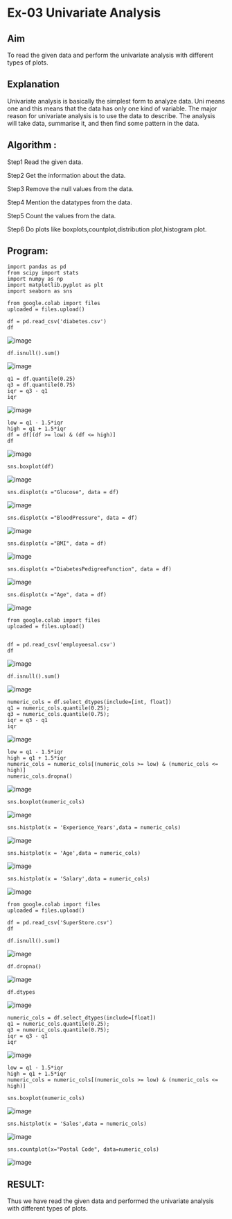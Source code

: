 
# Ex-03 Univariate Analysis
## Aim
To read the given data and perform the univariate analysis with different types of plots.

## Explanation
Univariate analysis is basically the simplest form to analyze data. Uni means one and this means that the data has only one kind of variable. The major reason for univariate analysis is to use the data to describe. The analysis will take data, summarise it, and then find some pattern in the data.

## Algorithm :
Step1 Read the given data.

Step2 Get the information about the data.

Step3 Remove the null values from the data.

Step4 Mention the datatypes from the data.

Step5 Count the values from the data.

Step6 Do plots like boxplots,countplot,distribution plot,histogram plot.

## Program:
~~~
import pandas as pd
from scipy import stats
import numpy as np
import matplotlib.pyplot as plt
import seaborn as sns
~~~
~~~
from google.colab import files
uploaded = files.upload()
~~~
~~~
df = pd.read_csv('diabetes.csv')
df
~~~
![image](https://github.com/Kulaganachi/Univariate_Analysis/assets/133641126/15b216be-6566-49ca-85fc-870e49e268e8)

~~~
df.isnull().sum()
~~~
![image](https://github.com/Kulaganachi/Univariate_Analysis/assets/133641126/18de4ff5-0502-4bb2-aa73-44eaceac0b86)

~~~
q1 = df.quantile(0.25)
q3 = df.quantile(0.75)
iqr = q3 - q1
iqr
~~~
![image](https://github.com/Kulaganachi/Univariate_Analysis/assets/133641126/e8e9fbee-33a1-4072-b03a-9839683f5ae6)

~~~
low = q1 - 1.5*iqr
high = q1 + 1.5*iqr
df = df[(df >= low) & (df <= high)]
df
~~~
![image](https://github.com/Kulaganachi/Univariate_Analysis/assets/133641126/086bfe2b-cf86-4066-bf8b-9e7ccc1707ae)

~~~
sns.boxplot(df)
~~~
![image](https://github.com/Kulaganachi/Univariate_Analysis/assets/133641126/f060248e-e05c-4f49-a4b9-b557eac32db5)

~~~
sns.displot(x ="Glucose", data = df)
~~~
![image](https://github.com/Kulaganachi/Univariate_Analysis/assets/133641126/dea09161-d891-42b8-be03-79f9784a77cc)

~~~
sns.displot(x ="BloodPressure", data = df)
~~~
![image](https://github.com/Kulaganachi/Univariate_Analysis/assets/133641126/aea19133-242d-476a-b710-52240f23e8a5)

~~~
sns.displot(x ="BMI", data = df)
~~~
![image](https://github.com/Kulaganachi/Univariate_Analysis/assets/133641126/fcebf125-c523-41cd-883a-3972fae7df7b)

~~~
sns.displot(x ="DiabetesPedigreeFunction", data = df)
~~~
![image](https://github.com/Kulaganachi/Univariate_Analysis/assets/133641126/989aeb27-4254-4347-8118-2209699e60c6)

~~~
sns.displot(x ="Age", data = df)
~~~
![image](https://github.com/Kulaganachi/Univariate_Analysis/assets/133641126/ec6dcecf-bbf0-464f-970f-209f9eb224d7)

~~~
from google.colab import files
uploaded = files.upload()
~~~
~~~

df = pd.read_csv('employeesal.csv')
df
~~~
![image](https://github.com/Kulaganachi/Univariate_Analysis/assets/133641126/8f4afbf4-d1df-4b28-afc1-b66415e60e8e)

~~~
df.isnull().sum()
~~~
![image](https://github.com/Kulaganachi/Univariate_Analysis/assets/133641126/54c7e081-4594-421e-b8c2-194cd4d31ca2)

~~~
numeric_cols = df.select_dtypes(include=[int, float])
q1 = numeric_cols.quantile(0.25);
q3 = numeric_cols.quantile(0.75);
iqr = q3 - q1
iqr
~~~
![image](https://github.com/Kulaganachi/Univariate_Analysis/assets/133641126/f23366c8-a088-49cf-a8ee-294151ea493d)

~~~
low = q1 - 1.5*iqr
high = q1 + 1.5*iqr
numeric_cols = numeric_cols[(numeric_cols >= low) & (numeric_cols <= high)]
numeric_cols.dropna()
~~~
![image](https://github.com/Kulaganachi/Univariate_Analysis/assets/133641126/e262feed-1e0a-4d5f-88cb-36db3439b7e8)

~~~
sns.boxplot(numeric_cols)
~~~
![image](https://github.com/Kulaganachi/Univariate_Analysis/assets/133641126/0921d611-d607-45ae-86c8-fe7dbaaed314)

~~~
sns.histplot(x = 'Experience_Years',data = numeric_cols)
~~~
![image](https://github.com/Kulaganachi/Univariate_Analysis/assets/133641126/3ced5ad9-2084-4430-95b7-96d7cf311392)

~~~
sns.histplot(x = 'Age',data = numeric_cols)
~~~
![image](https://github.com/Kulaganachi/Univariate_Analysis/assets/133641126/ac8adfc7-c4a3-4bf8-981a-1a0ff255f4a8)

~~~
sns.histplot(x = 'Salary',data = numeric_cols)
~~~
![image](https://github.com/Kulaganachi/Univariate_Analysis/assets/133641126/bd12e0f5-8a03-4971-9c9c-3c60fe555a88)

~~~
from google.colab import files
uploaded = files.upload()
~~~
~~~
df = pd.read_csv('SuperStore.csv')
df
~~~
~~~
df.isnull().sum()
~~~
![image](https://github.com/Kulaganachi/Univariate_Analysis/assets/133641126/20159690-6b6b-456c-b01f-33cd9a8d25d0)

~~~
df.dropna()
~~~
![image](https://github.com/Kulaganachi/Univariate_Analysis/assets/133641126/24c1efc0-4bca-466f-b5a6-2dbf82e482fb)

~~~
df.dtypes
~~~
![image](https://github.com/Kulaganachi/Univariate_Analysis/assets/133641126/6f9daa1b-e4fa-4fd6-9862-017e3c6e8e73)

~~~
numeric_cols = df.select_dtypes(include=[float])
q1 = numeric_cols.quantile(0.25);
q3 = numeric_cols.quantile(0.75);
iqr = q3 - q1
iqr
~~~
![image](https://github.com/Kulaganachi/Univariate_Analysis/assets/133641126/9749bd24-82d2-49e6-b602-ed20ff7239b9)

~~~
low = q1 - 1.5*iqr
high = q1 + 1.5*iqr
numeric_cols = numeric_cols[(numeric_cols >= low) & (numeric_cols <= high)]
~~~
~~~
sns.boxplot(numeric_cols)
~~~
![image](https://github.com/Kulaganachi/Univariate_Analysis/assets/133641126/15e1fb17-6333-43fa-b9a8-b91cd0ae5236)

~~~
sns.histplot(x = 'Sales',data = numeric_cols)
~~~
![image](https://github.com/Kulaganachi/Univariate_Analysis/assets/133641126/44b66a57-13a4-45a1-ae05-6e13b7d918a3)

~~~
sns.countplot(x="Postal Code", data=numeric_cols)
~~~
![image](https://github.com/Kulaganachi/Univariate_Analysis/assets/133641126/4fdf1c5e-e6de-48f1-baa6-b1b8bd8b7749)


## RESULT:
Thus we have read the given data and performed the univariate analysis with different types of plots.














